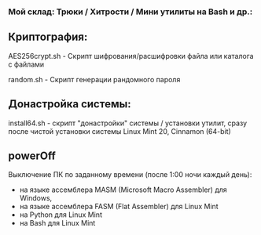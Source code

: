 ### Мой склад: Трюки / Хитрости / Мини утилиты на Bash и др.:

Криптография:
-------------

AES256crypt.sh - Скрипт шифрования/расшифровки файла или каталога с файлами

random.sh - Скрипт генерации рандомного пароля

Донастройка системы:
--------------------
install64.sh - скрипт "донастройки" системы / установки утилит, сразу после чистой установки системы Linux Mint 20, Cinnamon (64-bit)



powerOff
--------

 Выключение ПК по заданному времени (после 1:00 ночи каждый день):
   -  на языке ассемблера MASM (Microsoft Macro Assembler) для Windows,
   -  на языке ассемблера FASM (Flat Assembler) для Linux Mint
   -  на Python для Linux Mint
   -  на Bash для Linux Mint
